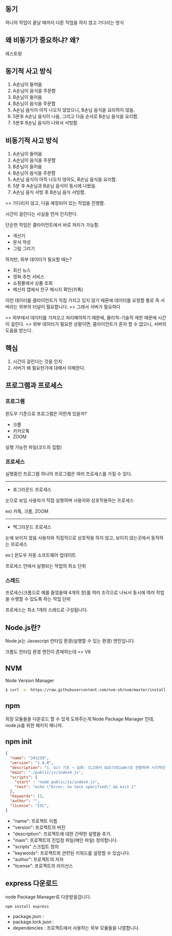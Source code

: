 

## 동기

하나의 작업이 끝날 때까지 다른 작업을 하지 않고 기다리는 방식

## 왜 비동기가 중요하냐? 왜?

레스토랑

## 동기적 사고 방식

1. A손님이 들어옴
2. A손님이 음식을 주문함
3. B손님이 들어옴
4. B손님이 음식을 주문함
5. A손님 음식이 아직 나오지 않았으니, B손님 음식을 요리하지 않음.
6. 5분후 A손님 음식이 나옴, 그리고 다음 순서로 B손님 음식을 요리함.
7. 5분후 B손님 음식이 나와서 서빙함.

## 비동기적 사고 방식

1. A손님이 들어옴
2. A손님이 음식을 주문함
3. B손님이 들어옴
4. B손님이 음식을 주문함
5. A손님 음식이 아직 나오지 않아도, B손님 음식을 요리함.
6. 5분 후 A손님과 B손님 음식이 동시에 나왔음.
7. A손님 음식 서빙 후 B손님 음식 서빙함.

=> 기다리지 않고, 다음 예정되어 있는 작업을 진행함.

시간이 걸린다는 사실을 먼저 인지한다.

단순한 작업은 클라이언트에서 바로 처리가 가능함.

- 계산기
- 문서 작성
- 그림 그리기

하지만, 외부 데이터가 필요할 때는?

- 최신 뉴스
- 영화 추천 서비스
- 쇼핑몰에서 상품 조회
- 메신저 앱에서 친구 메시지 확인(카톡)

이런 데이터를 클라이언트가 직접 가지고 있지 않기 때문에
데이터를 요청할 통로 즉 서버라는 외부의 터널이 필요합니다.
=> 그래서 서버가 필요하다

=> 외부에서 데이터를 가져오고 처리해야하기 때문에, 물리적-기술적 제한 때문에 시간이 걸린다.
=> 외부 데이터가 필요한 상황이면, 클라이언트가 혼자 할 수 없으니, 서버의 도움을 받는다.

## 핵심

1. 시간이 걸린다는 것을 인지
2. 서버가 왜 필요한가에 대해서 이해한다.

## 프로그램과 프로세스

### 프로그램

윈도우 기준으로 프로그램은 어떤게 있을까?

- 크롬
- 카카오톡
- ZOOM

실행 가능한 파일(코드의 집합)

### 프로세스

실행중인 프로그램
하나의 프로그램은 여러 프로세스를 가질 수 있다.

---

- 포그라운드 프로세스

눈으로 보임
사용자가 직접 실행하며 사용자와 상호작용하는 프로세스

ex) 카톡, 크롬, ZOOM

---

- 백그라운드 프로세스

눈에 보이지 않음
사용자와 직접적으로 상호작용 하지 않고, 보이지 않는곳에서 동작하는
프로세스

ex:) 윈도우 자동 소프트웨어 업데이트

프로세스 안에서 실행되는 작업의 최소 단위

### 스레드

프로세스(크롬으로 예를 들었을때 4개의 창)를 여러 조각으로 나눠서
동시에 여러 작업을 수행할 수 있도록 하는 작업 단위  

프로세스는 최소 1개의 스레드로 구성됩니다.

## Node.js란?

Node.js는 Javascript 런타임 환경(실행할 수 있는 환경) 엔진입니다.

크롬도 런타임 환경 엔진이 존재하는데 => V8

## NVM

Node Version Manager

```sh
$ curl -o- https://raw.githubusercontent.com/nvm-sh/nvm/master/install.sh | bash
```

## npm

외장 모듈들을 다운로드 할 수 있게 도와주는게
Node Package Manager 인데,
node.js를 위한 패키지 매니저.

## npm init


```json
{
  "name": "241219",
  "version": "1.0.0",
  "description": "1. Git 기초 → 심화: CLI에서 GUI(VSCode)로 전환하며 시각적인 관리 방법 학습.  \r 2. GitHub 연동 실습: 원격 저장소와 로컬 저장소 연결, 협업 환경 구축.",
  "main": "./public/js/index4.js",
  "scripts": {
    "start" : "node public/js/index4.js",
    "test": "echo \"Error: no test specified\" && exit 1"
  },
  "keywords": [],
  "author": "",
  "license": "ISC",
}
```

- "name": 프로젝트 이름
- "version": 프로젝트의 버전
- "description": 프로젝트에 대한 간략한 설명을 추가.
- "main": 프로젝트의 진입점 파일(메인 파일) 정의합니다.
- "scripts" 스크립트 정의
- "keywords": 프로젝트와 관련된 키워드를 설정할 수 있습니다.
- "author": 프로젝트의 저자
- "license": 프로젝트의 라이선스

## express 다운로드

node Package Manager로 다운받을겁니다.

```sh
npm install express
```

- package.json :
- package.lock.json :
- dependencies : 프로젝트에서 사용하는 외부 모듈들을 나열합니다.
